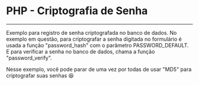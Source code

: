 # PHP - Criptografia de Senha
---
Exemplo para registro de senha criptografada no banco de dados.
No exemplo em questão, para criptografar a senha digitada no formulário é usada a função "password_hash" com o parâmetro PASSWORD_DEFAULT.
E para verificar a senha no banco de dados, chama a função "password_verify".

Nesse exemplo, você pode parar de uma vez por todas de usar "MD5" para criptografar suas senhas 😆
